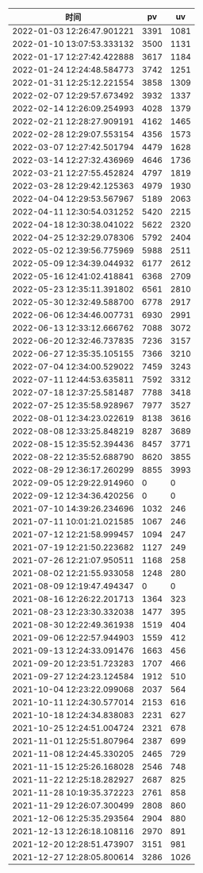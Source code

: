 | 时间 | pv | uv |
| - | - | - |
| 2022-01-03 12:26:47.901221 | 3391 | 1081 |
| 2022-01-10 13:07:53.333132 | 3500 | 1131 |
| 2022-01-17 12:27:42.422888 | 3617 | 1184 |
| 2022-01-24 12:24:48.584773 | 3742 | 1251 |
| 2022-01-31 12:25:12.221554 | 3858 | 1309 |
| 2022-02-07 12:29:57.673492 | 3932 | 1337 |
| 2022-02-14 12:26:09.254993 | 4028 | 1379 |
| 2022-02-21 12:28:27.909191 | 4162 | 1465 |
| 2022-02-28 12:29:07.553154 | 4356 | 1573 |
| 2022-03-07 12:27:42.501794 | 4479 | 1628 |
| 2022-03-14 12:27:32.436969 | 4646 | 1736 |
| 2022-03-21 12:27:55.452824 | 4797 | 1819 |
| 2022-03-28 12:29:42.125363 | 4979 | 1930 |
| 2022-04-04 12:29:53.567967 | 5189 | 2063 |
| 2022-04-11 12:30:54.031252 | 5420 | 2215 |
| 2022-04-18 12:30:38.041022 | 5622 | 2320 |
| 2022-04-25 12:32:29.078306 | 5792 | 2404 |
| 2022-05-02 12:39:56.775969 | 5988 | 2511 |
| 2022-05-09 12:34:39.044932 | 6177 | 2612 |
| 2022-05-16 12:41:02.418841 | 6368 | 2709 |
| 2022-05-23 12:35:11.391802 | 6561 | 2810 |
| 2022-05-30 12:32:49.588700 | 6778 | 2917 |
| 2022-06-06 12:34:46.007731 | 6930 | 2991 |
| 2022-06-13 12:33:12.666762 | 7088 | 3072 |
| 2022-06-20 12:32:46.737835 | 7236 | 3157 |
| 2022-06-27 12:35:35.105155 | 7366 | 3210 |
| 2022-07-04 12:34:00.529022 | 7459 | 3243 |
| 2022-07-11 12:44:53.635811 | 7592 | 3312 |
| 2022-07-18 12:37:25.581487 | 7788 | 3418 |
| 2022-07-25 12:35:58.928967 | 7977 | 3527 |
| 2022-08-01 12:34:23.022619 | 8138 | 3616 |
| 2022-08-08 12:33:25.848219 | 8287 | 3689 |
| 2022-08-15 12:35:52.394436 | 8457 | 3771 |
| 2022-08-22 12:35:52.688790 | 8620 | 3855 |
| 2022-08-29 12:36:17.260299 | 8855 | 3993 |
| 2022-09-05 12:29:22.914960 | 0 | 0 |
| 2022-09-12 12:34:36.420256 | 0 | 0 |
| 2021-07-10 14:39:26.234696 | 1032 | 246 |
| 2021-07-11 10:01:21.021585 | 1067 | 246 |
| 2021-07-12 12:21:58.999457 | 1094 | 247 |
| 2021-07-19 12:21:50.223682 | 1127 | 249 |
| 2021-07-26 12:21:07.950511 | 1168 | 258 |
| 2021-08-02 12:21:55.933058 | 1248 | 280 |
| 2021-08-09 12:19:47.494347 | 0 | 0 |
| 2021-08-16 12:26:22.201713 | 1364 | 323 |
| 2021-08-23 12:23:30.332038 | 1477 | 395 |
| 2021-08-30 12:22:49.361938 | 1519 | 404 |
| 2021-09-06 12:22:57.944903 | 1559 | 412 |
| 2021-09-13 12:24:33.091476 | 1663 | 456 |
| 2021-09-20 12:23:51.723283 | 1707 | 466 |
| 2021-09-27 12:24:23.124584 | 1912 | 510 |
| 2021-10-04 12:23:22.099068 | 2037 | 564 |
| 2021-10-11 12:24:30.577014 | 2153 | 616 |
| 2021-10-18 12:24:34.838083 | 2231 | 627 |
| 2021-10-25 12:24:51.004724 | 2321 | 678 |
| 2021-11-01 12:25:51.807964 | 2387 | 699 |
| 2021-11-08 12:24:45.330205 | 2465 | 729 |
| 2021-11-15 12:25:26.168028 | 2546 | 748 |
| 2021-11-22 12:25:18.282927 | 2687 | 825 |
| 2021-11-28 10:19:35.372223 | 2761 | 858 |
| 2021-11-29 12:26:07.300499 | 2808 | 860 |
| 2021-12-06 12:25:35.293564 | 2904 | 880 |
| 2021-12-13 12:26:18.108116 | 2970 | 891 |
| 2021-12-20 12:28:51.473907 | 3151 | 981 |
| 2021-12-27 12:28:05.800614 | 3286 | 1026 |

